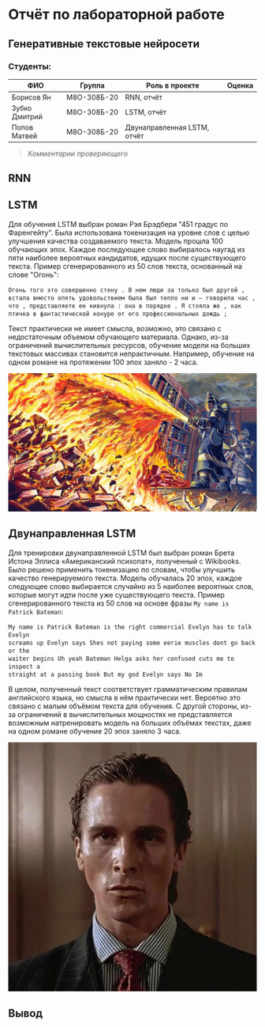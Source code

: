 # Отчёт по лабораторной работе
## Генеративные текстовые нейросети

### Студенты: 

| ФИО           | Группа      | Роль в проекте              | Оценка       |
|---------------|-------------|-----------------------------|--------------|
| Борисов Ян    | М8О-308Б-20 | RNN, отчёт                  |              |
| Зубко Дмитрий | М8О-308Б-20 | LSTM, отчёт                 |              |
| Попов Матвей  | М8О-308Б-20 | Двунаправленная LSTM, отчёт |              |

> *Комментарии проверяющего*

## RNN

## LSTM

Для обучения LSTM выбран роман Рэя Брэдбери "451 градус по Фаренгейту". Была использована токенизация на уровне слов с целью улучшения качества создаваемого текста. Модель прошла 100 обучающих эпох. Каждое последующее слово выбиралось наугад из пяти наиболее вероятных кандидатов, идущих после существующего текста. Пример сгенерированного из 50 слов текста, основанный на слове "Огонь":

```
Огонь того это совершенно стену . В нем люди за только был другой , встала вместо опять удовольствием была был тепло ни и – говорила час , что , представляете ее кивнула : она в порядке . Я стояла же , как птичка в фантастической конуре от его профессиональных дождь ;
```

Текст практически не имеет смысла, возможно, это связано с недостаточным объемом обучающего материала. Однако, из-за ограничений вычислительных ресурсов, обучение модели на больших текстовых массивах становится непрактичным. Например, обучение на одном романе на протяжении 100 эпох заняло - 2 часа.

![image](.img/img01.jpg)

## Двунаправленная LSTM

Для тренировки двунаправленной LSTM был выбран роман Брета Истона Эллиса 
«Американский психопат», полученный с Wikibooks. Было решено применить 
токенизацию по словам, чтобы улучшить качество генерируемого текста. Модель 
обучалась 20 эпох, каждое следующее слово выбирается случайно из 5 наиболее 
вероятных слов, которые могут идти после уже существующего текста. Пример 
сгенерированного текста из 50 слов на основе фразы `My name is Patrick Bateman`:

```
My name is Patrick Bateman is the right commercial Evelyn has to talk Evelyn 
screams up Evelyn says Shes not paying some eerie muscles dont go back or the 
waiter begins Uh yeah Bateman Helga asks her confused cuts me to inspect a 
straight at a passing book But my god Evelyn says No Im
```

В целом, полученный текст соответствует грамматическим правилам 
английского языка, но смысла в нём практически нет. Вероятно это связано с 
малым объёмом текста для обучения. С другой стороны, из-за ограничений в 
вычислительных мощностях не представляется возможным натренировать модель на 
больших объёмах текстах, даже на одном романе обучение 20 эпох заняло 3 часа.

![image](.img/img02.jpg)

## Вывод
